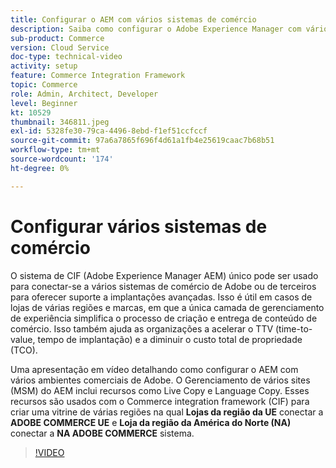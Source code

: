 ```yaml
---
title: Configurar o AEM com vários sistemas de comércio
description: Saiba como configurar o Adobe Experience Manager com vários sistemas de comércio. Isso permite que os projetos sejam compatíveis com uma única camada de gerenciamento de experiência que se conecta a várias infraestruturas de comércio de Adobe ou de terceiros para vitrines de várias marcas e regiões.
sub-product: Commerce
version: Cloud Service
doc-type: technical-video
activity: setup
feature: Commerce Integration Framework
topic: Commerce
role: Admin, Architect, Developer
level: Beginner
kt: 10529
thumbnail: 346811.jpeg
exl-id: 5328fe30-79ca-4496-8ebd-f1ef51ccfccf
source-git-commit: 97a6a7865f696f4d61a1fb4e25619caac7b68b51
workflow-type: tm+mt
source-wordcount: '174'
ht-degree: 0%

---
```


# Configurar vários sistemas de comércio

O sistema de CIF (Adobe Experience Manager AEM) único pode ser usado para conectar-se a vários sistemas de comércio de Adobe ou de terceiros para oferecer suporte a implantações avançadas. Isso é útil em casos de lojas de várias regiões e marcas, em que a única camada de gerenciamento de experiência simplifica o processo de criação e entrega de conteúdo de comércio. Isso também ajuda as organizações a acelerar o TTV (time-to-value, tempo de implantação) e a diminuir o custo total de propriedade (TCO).

Uma apresentação em vídeo detalhando como configurar o AEM com vários ambientes comerciais de Adobe. O Gerenciamento de vários sites (MSM) do AEM inclui recursos como Live Copy e Language Copy. Esses recursos são usados com o Commerce integration framework (CIF) para criar uma vitrine de várias regiões na qual __Lojas da região da UE__ conectar a __ADOBE COMMERCE UE__ e __Loja da região da América do Norte (NA)__ conectar a __NA ADOBE COMMERCE__ sistema.

>[!VIDEO](https://video.tv.adobe.com/v/346811/?quality=12&learn=on)
